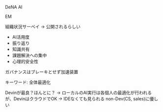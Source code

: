 DeNA AI

EM

組織状況サーベイ -> 公開されるらしい

- AI活用度
- 振り返り
- 知識共有
- 課題解決への集中
- 心理的安全性

ガバナンスはブレーキとせず加速装置

キーワード: 全体最適化

Devinが最良？ほんとに？
-> ローカルのAI実行は各個人の最適化が行われるが、DevinはクラウドでOK
-> IDEなくても見られる non-Dev(CS, sales)に優しい
